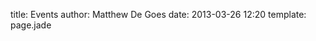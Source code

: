 title: Events
author: Matthew De Goes
date: 2013-03-26 12:20
template: page.jade

<div class="two-columns">
    <div id="everbrite-event-list">
    </div>
</div>
<div class="two-columns-end">
</div>
<div class="clear-left">
</div>
<script type='text/javascript' src="https://evbdn.eventbrite.com/s3-s3/static/js/platform/Eventbrite.jquery.js"></script>